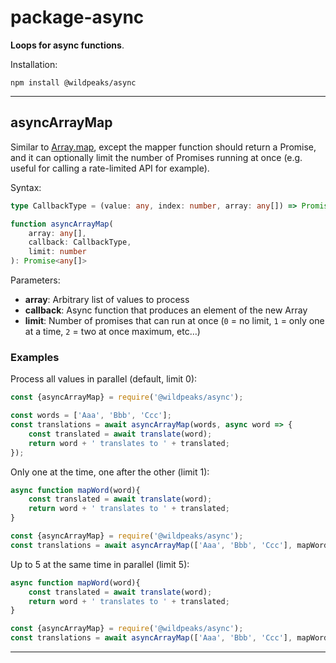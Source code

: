 # package-async



**Loops for async functions**.

Installation:

	npm install @wildpeaks/async


-------------------------------------------------------------------------------

## asyncArrayMap

Similar to [Array.map](https://developer.mozilla.org/en-US/docs/Web/JavaScript/Reference/Global_Objects/Array/map),
except the mapper function should return a Promise, and it can optionally limit the number of Promises running at once
(e.g. useful for calling a rate-limited API for example).

Syntax:

````ts
type CallbackType = (value: any, index: number, array: any[]) => Promise;

function asyncArrayMap(
	array: any[],
	callback: CallbackType,
	limit: number
): Promise<any[]>
````

Parameters:
 - **array**: Arbitrary list of values to process
 - **callback**: Async function that produces an element of the new Array
 - **limit**: Number of promises that can run at once (`0` = no limit, `1` = only one at a time, `2` = two at once maximum, etc…)


### Examples

Process all values in parallel (default, limit 0):
````js
const {asyncArrayMap} = require('@wildpeaks/async');

const words = ['Aaa', 'Bbb', 'Ccc'];
const translations = await asyncArrayMap(words, async word => {
	const translated = await translate(word);
	return word + ' translates to ' + translated;
});
````


Only one at the time, one after the other (limit 1):

````js
async function mapWord(word){
	const translated = await translate(word);
	return word + ' translates to ' + translated;
}

const {asyncArrayMap} = require('@wildpeaks/async');
const translations = await asyncArrayMap(['Aaa', 'Bbb', 'Ccc'], mapWord, 1);
````

Up to 5 at the same time in parallel (limit 5):

````js
async function mapWord(word){
	const translated = await translate(word);
	return word + ' translates to ' + translated;
}

const {asyncArrayMap} = require('@wildpeaks/async');
const translations = await asyncArrayMap(['Aaa', 'Bbb', 'Ccc'], mapWord, 5);
````

-------------------------------------------------------------------------------

